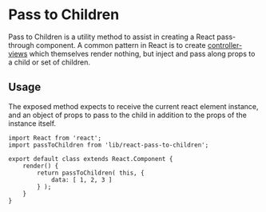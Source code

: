 Pass to Children
================

Pass to Children is a utility method to assist in creating a React pass-through component. A common pattern in React is to create [controller-views](https://facebook.github.io/flux/docs/overview.html#views-and-controller-views) which themselves render nothing, but inject and pass along props to a child or set of children.

## Usage

The exposed method expects to receive the current react element instance, and an object of props to pass to the child in addition to the props of the instance itself.

```es6
import React from 'react';
import passToChildren from 'lib/react-pass-to-children';

export default class extends React.Component {
	render() {
		return passToChildren( this, { 
			data: [ 1, 2, 3 ]
		} );
	}
}
```
